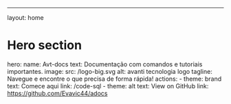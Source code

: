 ---
layout: home

# Hero section
hero:
  name: Avt-docs
  text: Documentação com comandos e tutoriais importantes.
  image:
    src: /logo-big.svg
    alt: avanti tecnologia logo
  tagline: Navegue e encontre o que precisa de forma rápida!
  actions:
    - theme: brand
      text: Comece aqui
      link: /code-sql
    - theme: alt
      text: View on GitHub
      link: https://github.com/Evavic44/adocs
